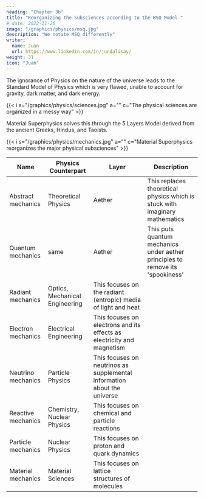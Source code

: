 ```yaml
---
heading: "Chapter 3b"
title: "Reorganizing the Subsciences according to the MSQ Model "
# date: 2023-11-26
image: "/graphics/physics/msq.jpg"
description: "We notate MSQ differently"
writer:
  name: Juan
  url: https://www.linkedin.com/in/jundalisay/
weight: 31
icon: "Juan"
---
```



The ignorance of Physics on the nature of the universe leads to the Standard Model of Physics which is very flawed, unable to account for gravity, dark matter, and dark energy. 

{{< i s="/graphics/physics/sciences.jpg" a="" c="The physical sciences are organized in a messy way" >}}


Material Superphysics solves this through the 5 Layers Model derived from the ancient Greeks, Hindus, and Taoists. 

{{< i s="/graphics/physics/mechanics.jpg" a="" c="Material Superphysics reorganizes the major physical subsciences" >}}


Name | Physics Counterpart | Layer | Description 
--- | --- | --- | ---
Abstract mechanics | Theoretical Physics | Aether | This replaces theoretical physics which is stuck with imaginary mathematics
Quantum mechanics | same | Aether | This puts quantum mechanics under aether principles to remove its 'spookiness'
Radiant mechanics | Optics, Mechanical Engineering | This focuses on the radiant (entropic) media of light and heat
Electron mechanics | Electrical Engineering | This focuses on electrons and its effects as electricity and magnetism
Neutrino mechanics | Particle Physics | This focuses on neutrinos as supplemental information about the universe
Reactive mechanics | Chemistry, Nuclear Physics | This focuses on chemical and particle reactions 
Particle mechanics | Nuclear Physics | This focuses on proton and quark dynamics
Material mechanics | Material Sciences | This focuses on lattice structures of molecules



<!-- ### Organizes the Subsciences

The MSQ model organizes the scopes of each sub science such as optics, astrophysics, chemistry, particle physics, theoretical physics, etc.  -->


<!-- ### Differences Between MSQ and Standard Model Particles 

The MSQ model also exposes some differences between Particle Physics and Particle Superphysics regarding neutrons and neutrinos.
- Physics classifies neutrinos under Electromagnetism (Radiant Layer) and neutrons under the Strong Force (Material Layer). This is because neutrinos run at nearly the speed of light and because neutrons have quarks.
- Superphysics, on the contrary, classifies both under the Convertible Layer or Weak Force. This is because they facilitate change or the conversion of matter just like the W and Z Bosons.
 -->
